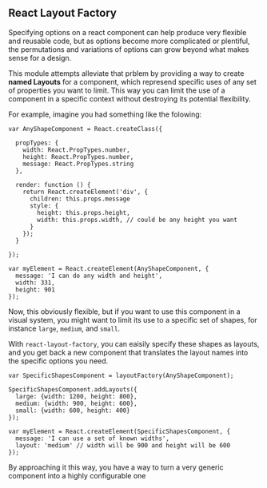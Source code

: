 
## React Layout Factory

Specifying options on a react component can help produce very flexible and reusable code, but as options become more complicated or plentiful, the permutations and variations of options can grow beyond what makes sense for a design.

This module attempts alleviate that prblem by providing a way to create __named Layouts__ for a component, which represend specific uses of any set of properties you want to limit. This way you can limit the use of a component in a specific context without destroying its potential flexibility.

For example, imagine you had something like the folowing:

    var AnyShapeComponent = React.createClass({

      propTypes: {
        width: React.PropTypes.number,
        height: React.PropTypes.number,
        message: React.PropTypes.string
      },

      render: function () {
        return React.createElement('div', {
          children: this.props.message
          style: {
            height: this.props.height,
            width: this.props.width, // could be any height you want
          }
        });
      }

    });
    
    var myElement = React.createElement(AnyShapeComponent, {
      message: 'I can do any width and height',
      width: 331,
      height: 901
    });
    

Now, this obviously flexible, but if you want to use this component in a visual system, you might want to limit its use to a specific set of shapes, for instance ``large``, ``medium``, and `small`.

With ``react-layout-factory``, you can eaisily specify these shapes as layouts, and you get back a new component that translates the layout names into the specific options you need.

    var SpecificShapesComponent = layoutFactory(AnyShapeComponent);
    
    SpecificShapesComponent.addLayouts({
      large: {width: 1200, height: 800},
      medium: {width: 900, height: 600},
      small: {width: 600, height: 400}
    });
    
    var myElement = React.createElement(SpecificShapesComponent, {
      message: 'I can use a set of known widths',
      layout: 'medium' // width will be 900 and height will be 600
    });
    
By approaching it this way, you have a way to turn a very generic component into a highly configurable one




